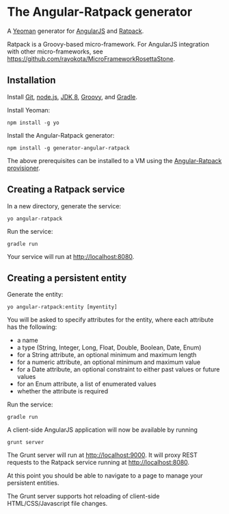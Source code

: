 # The Angular-Ratpack generator 

A [Yeoman](http://yeoman.io) generator for [AngularJS](http://angularjs.org) and [Ratpack](http://www.ratpack.io).

Ratpack is a Groovy-based micro-framework.  For AngularJS integration with other micro-frameworks, see https://github.com/rayokota/MicroFrameworkRosettaStone.

## Installation

Install [Git](http://git-scm.com), [node.js](http://nodejs.org), [JDK 8](https://www.java.com), [Groovy](http://groovy.codehaus.org), and [Gradle](https://gradle.org/).

Install Yeoman:

    npm install -g yo

Install the Angular-Ratpack generator:

    npm install -g generator-angular-ratpack

The above prerequisites can be installed to a VM using the [Angular-Ratpack provisioner](https://github.com/rayokota/provision-angular-ratpack).

## Creating a Ratpack service

In a new directory, generate the service:

    yo angular-ratpack

Run the service:

    gradle run

Your service will run at [http://localhost:8080](http://localhost:8080).

## Creating a persistent entity

Generate the entity:

    yo angular-ratpack:entity [myentity]

You will be asked to specify attributes for the entity, where each attribute has the following:

- a name
- a type (String, Integer, Long, Float, Double, Boolean, Date, Enum)
- for a String attribute, an optional minimum and maximum length
- for a numeric attribute, an optional minimum and maximum value
- for a Date attribute, an optional constraint to either past values or future values
- for an Enum attribute, a list of enumerated values
- whether the attribute is required

Run the service:

    gradle run
    
A client-side AngularJS application will now be available by running

    grunt server
	
The Grunt server will run at [http://localhost:9000](http://localhost:9000).  It will proxy REST requests to the Ratpack service running at [http://localhost:8080](http://localhost:8080).

At this point you should be able to navigate to a page to manage your persistent entities.  

The Grunt server supports hot reloading of client-side HTML/CSS/Javascript file changes.

